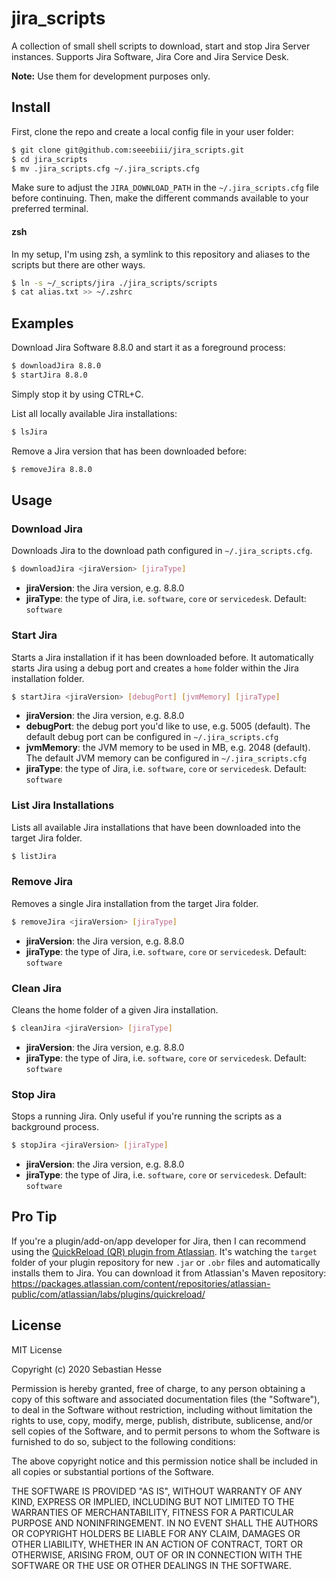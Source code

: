 # jira_scripts

A collection of small shell scripts to download, start and stop Jira Server instances.
Supports Jira Software, Jira Core and Jira Service Desk.

**Note:** Use them for development purposes only.


## Install

First, clone the repo and create a local config file in your user folder:

```bash
$ git clone git@github.com:seeebiii/jira_scripts.git
$ cd jira_scripts
$ mv .jira_scripts.cfg ~/.jira_scripts.cfg
```

Make sure to adjust the `JIRA_DOWNLOAD_PATH` in the `~/.jira_scripts.cfg` file before continuing.
Then, make the different commands available to your preferred terminal.

#### zsh

In my setup, I'm using zsh, a symlink to this repository and aliases to the scripts but there are other ways.

```bash
$ ln -s ~/_scripts/jira ./jira_scripts/scripts
$ cat alias.txt >> ~/.zshrc
```


## Examples

Download Jira Software 8.8.0 and start it as a foreground process:

```bash
$ downloadJira 8.8.0
$ startJira 8.8.0
```

Simply stop it by using CTRL+C.


List all locally available Jira installations:

```bash
$ lsJira
```


Remove a Jira version that has been downloaded before:

```bash
$ removeJira 8.8.0
```


## Usage

### Download Jira

Downloads Jira to the download path configured in `~/.jira_scripts.cfg`.

```bash
$ downloadJira <jiraVersion> [jiraType]
```

- **jiraVersion**: the Jira version, e.g. 8.8.0
- **jiraType**: the type of Jira, i.e. `software`, `core` or `servicedesk`. Default: `software`


### Start Jira

Starts a Jira installation if it has been downloaded before.
It automatically starts Jira using a debug port and creates a `home` folder within the Jira installation folder.

```bash
$ startJira <jiraVersion> [debugPort] [jvmMemory] [jiraType]
```

- **jiraVersion**: the Jira version, e.g. 8.8.0
- **debugPort**: the debug port you'd like to use, e.g. 5005 (default). The default debug port can be configured in `~/.jira_scripts.cfg`
- **jvmMemory**: the JVM memory to be used in MB, e.g. 2048 (default). The default JVM memory can be configured in `~/.jira_scripts.cfg`
- **jiraType**: the type of Jira, i.e. `software`, `core` or `servicedesk`. Default: `software`


### List Jira Installations

Lists all available Jira installations that have been downloaded into the target Jira folder.

```bash
$ listJira
```


### Remove Jira

Removes a single Jira installation from the target Jira folder.

```bash
$ removeJira <jiraVersion> [jiraType]
```

- **jiraVersion**: the Jira version, e.g. 8.8.0
- **jiraType**: the type of Jira, i.e. `software`, `core` or `servicedesk`. Default: `software`


### Clean Jira

Cleans the home folder of a given Jira installation.

```bash
$ cleanJira <jiraVersion> [jiraType]
```

- **jiraVersion**: the Jira version, e.g. 8.8.0
- **jiraType**: the type of Jira, i.e. `software`, `core` or `servicedesk`. Default: `software`


### Stop Jira

Stops a running Jira.
Only useful if you're running the scripts as a background process.

```bash
$ stopJira <jiraVersion> [jiraType]
```

- **jiraVersion**: the Jira version, e.g. 8.8.0
- **jiraType**: the type of Jira, i.e. `software`, `core` or `servicedesk`. Default: `software`


## Pro Tip

If you're a plugin/add-on/app developer for Jira, then I can recommend using the
[QuickReload (QR) plugin from Atlassian](https://developer.atlassian.com/server/framework/atlassian-sdk/automatic-plugin-reinstallation-with-quickreload/).
It's watching the `target` folder of your plugin repository for new `.jar` or `.obr` files and automatically installs them to Jira.
You can download it from Atlassian's Maven repository:
https://packages.atlassian.com/content/repositories/atlassian-public/com/atlassian/labs/plugins/quickreload/


## License

MIT License

Copyright (c) 2020 Sebastian Hesse

Permission is hereby granted, free of charge, to any person obtaining a copy
of this software and associated documentation files (the "Software"), to deal
in the Software without restriction, including without limitation the rights
to use, copy, modify, merge, publish, distribute, sublicense, and/or sell
copies of the Software, and to permit persons to whom the Software is
furnished to do so, subject to the following conditions:

The above copyright notice and this permission notice shall be included in all
copies or substantial portions of the Software.

THE SOFTWARE IS PROVIDED "AS IS", WITHOUT WARRANTY OF ANY KIND, EXPRESS OR
IMPLIED, INCLUDING BUT NOT LIMITED TO THE WARRANTIES OF MERCHANTABILITY,
FITNESS FOR A PARTICULAR PURPOSE AND NONINFRINGEMENT. IN NO EVENT SHALL THE
AUTHORS OR COPYRIGHT HOLDERS BE LIABLE FOR ANY CLAIM, DAMAGES OR OTHER
LIABILITY, WHETHER IN AN ACTION OF CONTRACT, TORT OR OTHERWISE, ARISING FROM,
OUT OF OR IN CONNECTION WITH THE SOFTWARE OR THE USE OR OTHER DEALINGS IN THE
SOFTWARE.
